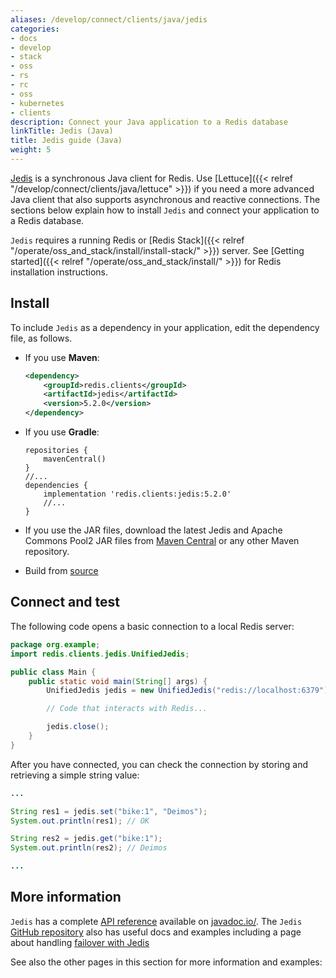 ```yaml
---
aliases: /develop/connect/clients/java/jedis
categories:
- docs
- develop
- stack
- oss
- rs
- rc
- oss
- kubernetes
- clients
description: Connect your Java application to a Redis database
linkTitle: Jedis (Java)
title: Jedis guide (Java)
weight: 5
---
```


[Jedis](https://github.com/redis/jedis) is a synchronous Java client for Redis.
Use [Lettuce]({{< relref "/develop/connect/clients/java/lettuce" >}}) if you need
a more advanced Java client that also supports asynchronous and reactive connections.
The sections below explain how to install `Jedis` and connect your application
to a Redis database.

`Jedis` requires a running Redis or [Redis Stack]({{< relref "/operate/oss_and_stack/install/install-stack/" >}}) server. See [Getting started]({{< relref "/operate/oss_and_stack/install/" >}}) for Redis installation instructions.

## Install

To include `Jedis` as a dependency in your application, edit the dependency file, as follows.

* If you use **Maven**:   

  ```xml
  <dependency>
      <groupId>redis.clients</groupId>
      <artifactId>jedis</artifactId>
      <version>5.2.0</version>
  </dependency>
  ```

* If you use **Gradle**: 

  ```
  repositories {
      mavenCentral()
  }
  //...
  dependencies {
      implementation 'redis.clients:jedis:5.2.0'
      //...
  }
  ```

* If you use the JAR files, download the latest Jedis and Apache Commons Pool2 JAR files from [Maven Central](https://central.sonatype.com/) or any other Maven repository.

* Build from [source](https://github.com/redis/jedis)


## Connect and test

The following code opens a basic connection to a local Redis server:

```java
package org.example;
import redis.clients.jedis.UnifiedJedis;

public class Main {
    public static void main(String[] args) {
        UnifiedJedis jedis = new UnifiedJedis("redis://localhost:6379");

        // Code that interacts with Redis...

        jedis.close();
    }
}
```

After you have connected, you can check the connection by storing and
retrieving a simple string value:

```java
...

String res1 = jedis.set("bike:1", "Deimos");
System.out.println(res1); // OK

String res2 = jedis.get("bike:1");
System.out.println(res2); // Deimos

...
```

## More information

`Jedis` has a complete [API reference](https://www.javadoc.io/doc/redis.clients/jedis/latest/index.html) available on [javadoc.io/](https://javadoc.io/).
The `Jedis` [GitHub repository](https://github.com/redis/jedis) also has useful docs
and examples including a page about handling
[failover with Jedis](https://github.com/redis/jedis/blob/master/docs/failover.md)

See also the other pages in this section for more information and examples:
